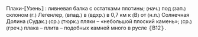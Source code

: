 ---
---

Плаки-⟦Узень⟧
: ливневая балка с остатками плотины; ⦅нач.⦆ под ⦅зап.⦆ склоном ⦅г.⦆ Легенлер, ⦅впад.⦆ в ⦅вдхр.⦆ в 0,7 км к ⦅В⦆ от ⦅н.п.⦆ Солнечная Долина ⦅Судак.⦆ ⦅ср.⦆ ⦅тюрк.⦆ пляки – «небольшой плоский камень»; ⦅ср.⦆ ⦅греч.⦆ плака – плита – подобных камней много в русле ⦃В12⦄.
